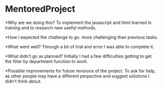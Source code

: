 # MentoredProject

*Why are we doing this?
To implement the javascript and html learned in training and to research new useful methods.

*How I expected the challenge to go.
more challenging than previous tasks. 

*What went well?
Through a bit of trial and error I was able to complete it.

*What didn't go as planned?
Initially I had a few difficulties getting to get the filter by department function to work.

*Possible improvements for future revisions of the project.
To ask for help, as other people may have a different perpective and suggest solutions I didn't think about.
